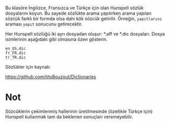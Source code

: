 Bu klasöre İngilizce, Fransızca ve Türkçe için olan Hunspell sözlük dosyalarını koyun. Bu sayede sözlükte arama yapılırken arama yapılan sözcük farklı bir formda olsa dahi kök sözcük getirilir. Örneğin, `yapıtlarını` araması `yapıt` sonucunu getirecektir.

Her Hunspell sözlüğü iki ayrı dosyadan oluşur: \*.aff ve \*.dic dosyaları. Dosya isimlerinin aşağıdaki gibi olmasına özen gösterin.

```
en_US.dic
fr_FR.dic
tr_TR.dic
```
Sözlükler için kaynak:

https://github.com/titoBouzout/Dictionaries

# Not
Sözcüklerin çekimlenmiş hallerinin üretilmesinde (özellikle Türkçe için) Hunspell kullanmak tam da beklenen sonuçları veremeyebilir.
